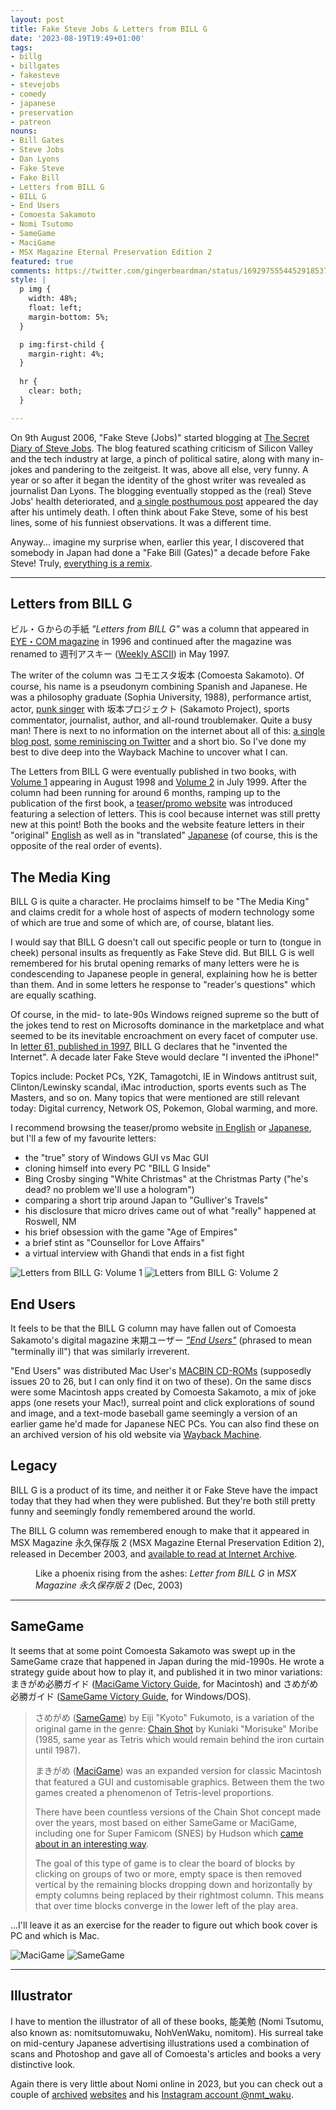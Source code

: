 ```yaml
---
layout: post
title: Fake Steve Jobs & Letters from BILL G
date: '2023-08-19T19:49+01:00'
tags:
- billg
- billgates
- fakesteve
- stevejobs
- comedy
- japanese
- preservation
- patreon
nouns:
- Bill Gates
- Steve Jobs
- Dan Lyons
- Fake Steve
- Fake Bill
- Letters from BILL G
- BILL G
- End Users
- Comoesta Sakamoto
- Nomi Tsutomo
- SameGame
- MaciGame
- MSX Magazine Eternal Preservation Edition 2
featured: true
comments: https://twitter.com/gingerbeardman/status/1692975554452918537
style: |
  p img {
    width: 48%;
    float: left;
    margin-bottom: 5%;
  }

  p img:first-child {
    margin-right: 4%;
  }
  
  hr {
    clear: both;
  }

---
```


On 9th August 2006, "Fake Steve (Jobs)" started blogging at [The Secret Diary of Steve Jobs](https://www.fakesteve.net/2006/08/el-jobso-rides-again.html). The blog featured scathing criticism of Silicon Valley and the tech industry at large, a pinch of political satire, along with many in-jokes and pandering to the zeitgeist. It was, above all else, very funny. A year or so after it began the identity of the ghost writer was revealed as journalist Dan Lyons. The blogging eventually stopped as the (real) Steve Jobs' health deteriorated, and [a single posthumous post](https://www.fakesteve.net/2011/10/one-last-thing-r-i-p-steve-jobs.html) appeared the day after his untimely death. I often think about Fake Steve, some of his best lines, some of his funniest observations. It was a different time.

Anyway... imagine my surprise when, earlier this year, I discovered that somebody in Japan had done a "Fake Bill (Gates)" a decade before Fake Steve! Truly, [everything is a remix](https://www.everythingisaremix.info).

----

## Letters from BILL G

ビル・Ｇからの手紙 *"Letters from BILL G"* was a column that appeared in [EYE・COM magazine](https://weekly.ascii.jp/elem/000/001/539/1539536/) in 1996 and continued after the magazine was renamed to 週刊アスキー ([Weekly ASCII](https://weekly.ascii.jp/elem/000/002/612/2612627/)) in May 1997.

The writer of the column was コモエスタ坂本 (Comoesta Sakamoto). Of course, his name is a pseudonym combining Spanish and Japanese. He was a philosophy graduate (Sophia University, 1988), performance artist, actor, [punk singer](https://www.youtube.com/watch?v=o9MmWLVBEzI) with 坂本プロジェクト (Sakamoto Project), sports commentator, journalist, author, and all-round troublemaker. Quite a busy man! There is next to no information on the internet about all of this: [a single blog post](https://cpplover.blogspot.com/2007/03/g.html), [some reminiscing on Twitter](https://twitter.com/search?q=ビルＧからの手紙&src=typed_query&f=live) and a short bio. So I've done my best to dive deep into the Wayback Machine to uncover what I can.

The Letters from BILL G were eventually published in two books, with [Volume 1](https://www.amazon.co.jp/dp/4756118550/) appearing in August 1998 and [Volume 2](https://www.amazon.co.jp/dp/4756131514/) in July 1999. After the column had been running for around 6 months, ramping up to the publication of the first book, a [teaser/promo website](https://web.archive.org/web/20030811195205/http://wam.ascii.co.jp/regular/bill_g/) was introduced featuring a selection of letters. This is cool because internet was still pretty new at this point! Both the books and the website feature letters in their "original" [English](https://web.archive.org/web/20030813051438/http://wam.ascii.co.jp/regular/bill_g/eng/index.html) as well as in "translated" [Japanese](https://web.archive.org/web/20030802194529/http://wam.ascii.co.jp/regular/bill_g/index.html) (of course, this is the opposite of the real order of events).

## The Media King

BILL G is quite a character. He proclaims himself to be "The Media King" and claims credit for a whole host of aspects of modern technology some of which are true and some of which are, of course, blatant lies.

I would say that BILL G doesn't call out specific people or turn to (tongue in cheek) personal insults as frequently as Fake Steve did. But BILL G is well remembered for his brutal opening remarks of many letters were he is condescending to Japanese people in general, explaining how he is better than them. And in some letters he response to "reader's questions" which are equally scathing. 

Of course, in the mid- to late-90s Windows reigned supreme so the butt of the jokes tend to rest on Microsofts dominance in the marketplace and what seemed to be its inevitable encroachment on every facet of computer use. In [letter 61, published in 1997](https://web.archive.org/web/20020902153215/http://weeklyascii.com/regular/bill_g/letter/mail/mail61-70/mail61.html), BILL G declares that he "invented the Internet". A decade later Fake Steve would declare "I invented the iPhone!"

Topics include: Pocket PCs, Y2K, Tamagotchi, IE in Windows antitrust suit, Clinton/Lewinsky scandal, iMac introduction, sports events such as The Masters, and so on. Many topics that were mentioned are still relevant today: Digital currency, Network OS, Pokemon, Global warming, and more.

I recommend browsing the teaser/promo website [in English](https://web.archive.org/web/20030813051438/http://wam.ascii.co.jp/regular/bill_g/eng/index.html) or [Japanese](https://web.archive.org/web/20030811195205/http://wam.ascii.co.jp/regular/bill_g/), but I'll a few of my favourite letters:

- the "true" story of Windows GUI vs Mac GUI
- cloning himself into every PC "BILL G Inside"
- Bing Crosby singing "White Christmas" at the Christmas Party ("he's dead? no problem we'll use a hologram")
- comparing a short trip around Japan to "Gulliver's Travels"
- his disclosure that micro drives came out of what "really" happened at Roswell, NM
- his brief obsession with the game "Age of Empires"
- a brief stint as "Counsellor for Love Affairs"
- a virtual interview with Ghandi that ends in a fist fight

![Letters from BILL G: Volume 1](https://cdn.gingerbeardman.com/images/posts/comoesta-sakamoto-letters-from-bill-g-1.jpg) ![Letters from BILL G: Volume 2](https://cdn.gingerbeardman.com/images/posts/comoesta-sakamoto-letters-from-bill-g-2.jpg) 

## End Users

It feels to be that the BILL G column may have fallen out of Comoesta Sakamoto's digital magazine 末期ユーザー [*"End Users"*](https://web.archive.org/web/19990220082947/http://www.asahi-net.or.jp/%7ELZ3T-SKMT/enduser/makki.htm) (phrased to mean "terminally ill") that was similarly irreverent. 

"End Users" was distributed Mac User's [MACBIN CD-ROMs](https://archive.org/search?query=MACBIN+CD-ROM) (supposedly issues 20 to 26, but I can only find it on two of these). On the same discs were some Macintosh apps created by Comoesta Sakamoto, a mix of joke apps (one resets your Mac!), surreal point and click explorations of sound and image, and a text-mode baseball game seemingly a version of an earlier game he'd made for Japanese NEC PCs. You can also find these on an archived version of his old website via [Wayback Machine](https://web.archive.org/web/19981206045204/http://www.asahi-net.or.jp:80/~LZ3T-SKMT/game/).

## Legacy

BILL G is a product of its time, and neither it or Fake Steve have the impact today that they had when they were published. But they're both still pretty funny and seemingly fondly remembered around the world.

The BILL G column was remembered enough to make that it appeared in MSX Magazine 永久保存版 2 (MSX Magazine Eternal Preservation Edition 2), released in December 2003, and [available to read at Internet Archive](https://archive.org/details/MSXMAGAZINE2/page/n113/mode/2up).

<figure class="img-with-caption">
<picture>
  <source srcset="https://cdn.gingerbeardman.com/images/posts/comoesta-sakamoto-msx-revival-vol-2.avif 1x, https://cdn.gingerbeardman.com/images/posts/comoesta-sakamoto-msx-revival-vol-2-retina.avif 2x" type="image/avif">
  <source srcset="https://cdn.gingerbeardman.com/images/posts/comoesta-sakamoto-msx-revival-vol-2.webp 1x, https://cdn.gingerbeardman.com/images/posts/comoesta-sakamoto-msx-revival-vol-2-retina.webp 2x" type="image/webp">
  <img src="https://cdn.gingerbeardman.com/images/posts/comoesta-sakamoto-msx-revival-vol-2.jpg" srcset="https://cdn.gingerbeardman.com/images/posts/comoesta-sakamoto-msx-revival-vol-2-retina.jpg 2x" onload="doScroll();" alt="" title="" loading="lazy">
</picture>
<figcaption class="caption">Like a phoenix rising from the ashes: <em>Letter from BILL G</em> in <em>MSX Magazine 永久保存版 2</em> (Dec, 2003)</figcaption></figure>

----

## SameGame

It seems that at some point Comoesta Sakamoto was swept up in the SameGame craze that happened in Japan during the mid-1990s. He wrote a strategy guide about how to play it, and published it in two minor variations: まきがめ必勝ガイド ([MaciGame Victory Guide](http://webcatplus.nii.ac.jp/webcatplus/details/book/2452434.html), for Macintosh) and さめがめ必勝ガイド ([SameGame Victory Guide](http://webcatplus.nii.ac.jp/webcatplus/details/book/2455181.html), for Windows/DOS).

> さめがめ ([SameGame](https://gamicus.fandom.com/wiki/SameGame)) by Eiji "Kyoto" Fukumoto, is a variation of the original game in the genre: [Chain Shot](https://www.asahi-net.or.jp/~ky6k-mrb/chainsht.htm) by Kuniaki "Morisuke" Moribe (1985, same year as Tetris which would remain behind the iron curtain until 1987). 
> 
> まきがめ ([MaciGame](/2023/05/04/macigame-user-created-graphics/)) was an expanded version for classic Macintosh that featured a GUI and customisable graphics. Between them the two games created a phenomenon of Tetris-level proportions.
> 
> There have been countless versions of the Chain Shot concept made over the years, most based on either SameGame or MaciGame, including one for Super Famicom (SNES) by Hudson which [came about in an interesting way](https://retro-gamer.jp/?p=10059).
> 
> The goal of this type of game is to clear the board of blocks by clicking on groups of two or more, empty space is then removed vertical by the remaining blocks dropping down and horizontally by empty columns being replaced by their rightmost column. This means that over time blocks converge in the lower left of the play area.

...I'll leave it as an exercise for the reader to figure out which book cover is PC and which is Mac.

![MaciGame](https://cdn.gingerbeardman.com/images/posts/comoesta-sakamoto-same-game-mac.jpg) ![SameGame](https://cdn.gingerbeardman.com/images/posts/comoesta-sakamoto-same-game-pc.jpg) 

----

## Illustrator

I have to mention the illustrator of all of these books, 能美勉 (Nomi Tsutomu, also known as: nomitsutomuwaku, NohVenWaku, nomitom). His surreal take on mid-century Japanese advertising illustrations used a combination of scans and Photoshop and gave all of Comoesta's articles and books a very distinctive look.

Again there is very little about Nomi online in 2023, but you can check out a couple of [archived](https://web.archive.org/web/20001017115435/http://www.ne.jp/asahi/nomi/2106/index.html) [websites](http://www.illustrators-jp.net/dbase/dbase.php?start=91&end=100&ename=image,&values=%89%F9%82%A9%82%B5%82%A2%81E%83%8C%83g%83%8D%2C) and his [Instagram account @nmt_waku](https://www.instagram.com/nmt_waku/).
